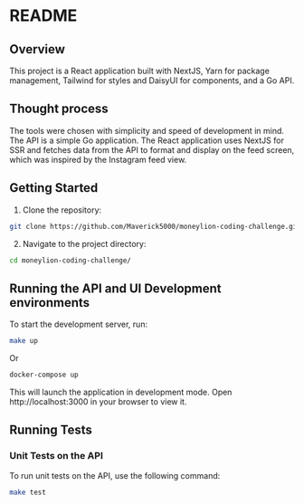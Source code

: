 # README

## Overview

This project is a React application built with NextJS, Yarn for package management, Tailwind for styles and DaisyUI for components, and a Go API.

## Thought process

The tools were chosen with simplicity and speed of development in mind. The API is a simple Go application. The React application uses NextJS for SSR and fetches data from the API to format and display on the feed screen, which was inspired by the Instagram feed view.

## Getting Started

1. Clone the repository:

```bash
git clone https://github.com/Maverick5000/moneylion-coding-challenge.git
```

2. Navigate to the project directory:

```bash
cd moneylion-coding-challenge/
```

## Running the API and UI Development environments

To start the development server, run:

```bash
make up
```

Or

```bash
docker-compose up
```

This will launch the application in development mode. Open http://localhost:3000 in your browser to view it.

## Running Tests

### Unit Tests on the API

To run unit tests on the API, use the following command:

```bash
make test
```
